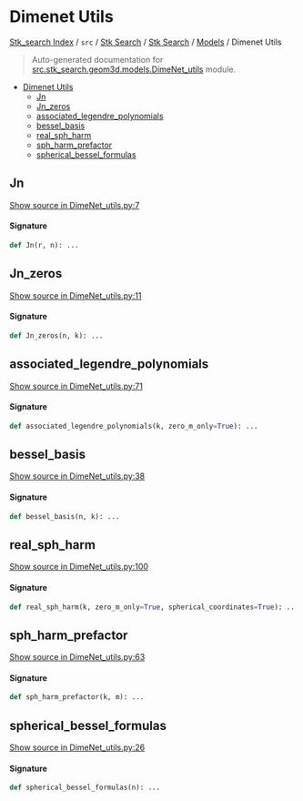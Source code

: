 # Dimenet Utils

[Stk_search Index](../../../../README.md#stk_search-index) / `src` / [Stk Search](../../index.md#stk-search) / [Stk Search](../../index.md#stk-search) / [Models](./index.md#models) / Dimenet Utils

> Auto-generated documentation for [src.stk_search.geom3d.models.DimeNet_utils](https://github.com/mohammedazzouzi15/STK_search/blob/main/src/stk_search/geom3d/models/DimeNet_utils.py) module.

- [Dimenet Utils](#dimenet-utils)
  - [Jn](#jn)
  - [Jn_zeros](#jn_zeros)
  - [associated_legendre_polynomials](#associated_legendre_polynomials)
  - [bessel_basis](#bessel_basis)
  - [real_sph_harm](#real_sph_harm)
  - [sph_harm_prefactor](#sph_harm_prefactor)
  - [spherical_bessel_formulas](#spherical_bessel_formulas)

## Jn

[Show source in DimeNet_utils.py:7](https://github.com/mohammedazzouzi15/STK_search/blob/main/src/stk_search/geom3d/models/DimeNet_utils.py#L7)

#### Signature

```python
def Jn(r, n): ...
```



## Jn_zeros

[Show source in DimeNet_utils.py:11](https://github.com/mohammedazzouzi15/STK_search/blob/main/src/stk_search/geom3d/models/DimeNet_utils.py#L11)

#### Signature

```python
def Jn_zeros(n, k): ...
```



## associated_legendre_polynomials

[Show source in DimeNet_utils.py:71](https://github.com/mohammedazzouzi15/STK_search/blob/main/src/stk_search/geom3d/models/DimeNet_utils.py#L71)

#### Signature

```python
def associated_legendre_polynomials(k, zero_m_only=True): ...
```



## bessel_basis

[Show source in DimeNet_utils.py:38](https://github.com/mohammedazzouzi15/STK_search/blob/main/src/stk_search/geom3d/models/DimeNet_utils.py#L38)

#### Signature

```python
def bessel_basis(n, k): ...
```



## real_sph_harm

[Show source in DimeNet_utils.py:100](https://github.com/mohammedazzouzi15/STK_search/blob/main/src/stk_search/geom3d/models/DimeNet_utils.py#L100)

#### Signature

```python
def real_sph_harm(k, zero_m_only=True, spherical_coordinates=True): ...
```



## sph_harm_prefactor

[Show source in DimeNet_utils.py:63](https://github.com/mohammedazzouzi15/STK_search/blob/main/src/stk_search/geom3d/models/DimeNet_utils.py#L63)

#### Signature

```python
def sph_harm_prefactor(k, m): ...
```



## spherical_bessel_formulas

[Show source in DimeNet_utils.py:26](https://github.com/mohammedazzouzi15/STK_search/blob/main/src/stk_search/geom3d/models/DimeNet_utils.py#L26)

#### Signature

```python
def spherical_bessel_formulas(n): ...
```